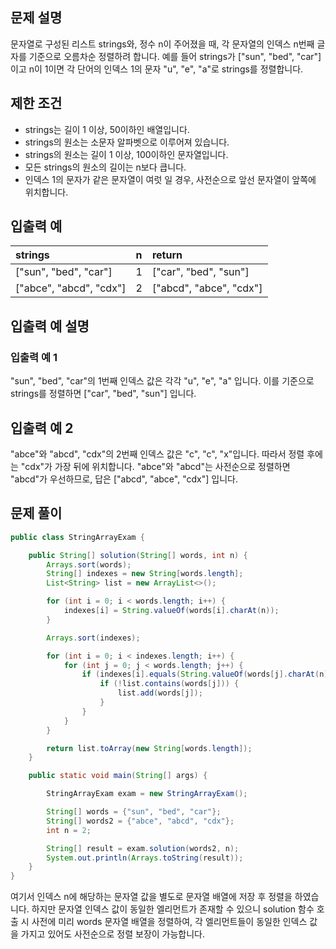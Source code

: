 ## 문제 설명
문자열로 구성된 리스트 strings와, 정수 n이 주어졌을 때, 각 문자열의 인덱스 n번째 글자를 기준으로 오름차순 정렬하려 합니다. 
예를 들어 strings가 ["sun", "bed", "car"]이고 n이 1이면 각 단어의 인덱스 1의 문자 "u", "e", "a"로 strings를 정렬합니다.

## 제한 조건
- strings는 길이 1 이상, 50이하인 배열입니다.
- strings의 원소는 소문자 알파벳으로 이루어져 있습니다.
- strings의 원소는 길이 1 이상, 100이하인 문자열입니다.
- 모든 strings의 원소의 길이는 n보다 큽니다.
- 인덱스 1의 문자가 같은 문자열이 여럿 일 경우, 사전순으로 앞선 문자열이 앞쪽에 위치합니다.

## 입출력 예
| strings |	n |	return |
|:--------|:-------- |:--------|
| ["sun", "bed", "car"] |	1 |	["car", "bed", "sun"] |
| ["abce", "abcd", "cdx"] |	2 |	["abcd", "abce", "cdx"] |

## 입출력 예 설명
### 입출력 예 1

"sun", "bed", "car"의 1번째 인덱스 값은 각각 "u", "e", "a" 입니다. 이를 기준으로 strings를 정렬하면 ["car", "bed", "sun"] 입니다.

## 입출력 예 2

"abce"와 "abcd", "cdx"의 2번째 인덱스 값은 "c", "c", "x"입니다. 따라서 정렬 후에는 "cdx"가 가장 뒤에 위치합니다. "abce"와 "abcd"는 사전순으로 정렬하면 "abcd"가 우선하므로, 답은 ["abcd", "abce", "cdx"] 입니다.


## 문제 풀이

```java
public class StringArrayExam {

    public String[] solution(String[] words, int n) {
        Arrays.sort(words);
        String[] indexes = new String[words.length];
        List<String> list = new ArrayList<>();

        for (int i = 0; i < words.length; i++) {
            indexes[i] = String.valueOf(words[i].charAt(n));
        }

        Arrays.sort(indexes);

        for (int i = 0; i < indexes.length; i++) {
            for (int j = 0; j < words.length; j++) {
                if (indexes[i].equals(String.valueOf(words[j].charAt(n)))) {
                    if (!list.contains(words[j])) {
                        list.add(words[j]);
                    }
                }
            }
        }

        return list.toArray(new String[words.length]);
    }

    public static void main(String[] args) {

        StringArrayExam exam = new StringArrayExam();

        String[] words = {"sun", "bed", "car"};
        String[] words2 = {"abce", "abcd", "cdx"};
        int n = 2;

        String[] result = exam.solution(words2, n);
        System.out.println(Arrays.toString(result));
    }
}
```

여기서 인덱스 n에 해당하는 문자열 값을 별도로 문자열 배열에 저장 후 정렬을 하였습니다. 하지만 문자열 인덱스 값이 동일한 엘리먼트가 존재할 수 있으니 solution 함수 호출 시 사전에
미리 words 문자열 배열을 정렬하여, 각 엘리먼트들이 동일한 인덱스 값을 가지고 있어도 사전순으로 정렬 보장이 가능합니다.

